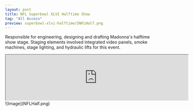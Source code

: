 ```yaml
---
layout: post
title: NFL Superbowl XLVI Halftime Show
tag: "All Access"
preview: superbowl-xlvi-halftime/5NFLHalf.png
---
```

Responsible for engineering, designing and drafting Madonna's halftime show stage. Staging elements involved integrated video panels, smoke machines, stage lighting, and hydraulic lifts for this event.

<iframe width="600" src="https://www.youtube.com/embed/xPIiaSnYV5E?color=white&theme=light"></iframe>
![Image](NFLHalf.png)
